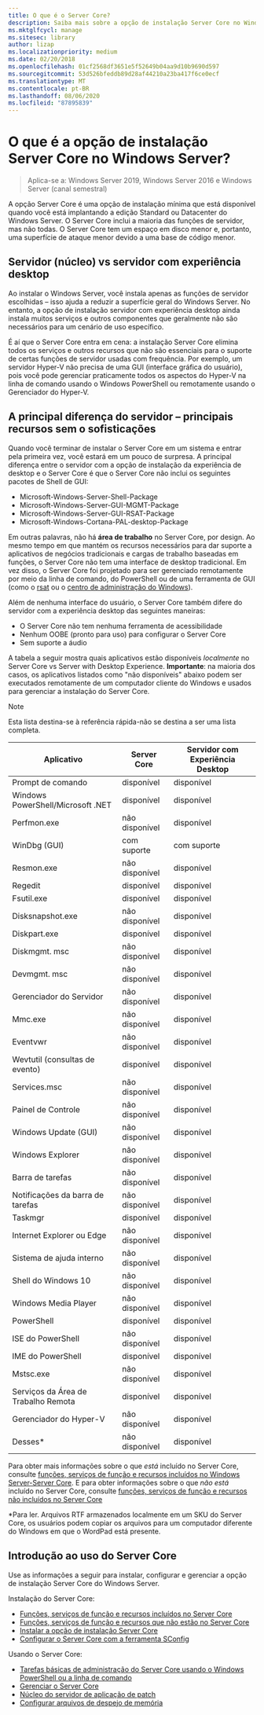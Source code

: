 ```yaml
---
title: O que é o Server Core?
description: Saiba mais sobre a opção de instalação Server Core no Windows Server
ms.mktglfcycl: manage
ms.sitesec: library
author: lizap
ms.localizationpriority: medium
ms.date: 02/20/2018
ms.openlocfilehash: 01cf2568df3651e5f52649b04aa9d10b9690d597
ms.sourcegitcommit: 53d526bfeddb89d28af44210a23ba417f6ce0ecf
ms.translationtype: MT
ms.contentlocale: pt-BR
ms.lasthandoff: 08/06/2020
ms.locfileid: "87895839"
---
```

# <a name="what-is-the-server-core-installation-option-in-windows-server"></a>O que é a opção de instalação Server Core no Windows Server?

> Aplica-se a: Windows Server 2019, Windows Server 2016 e Windows Server (canal semestral)

A opção Server Core é uma opção de instalação mínima que está disponível quando você está implantando a edição Standard ou Datacenter do Windows Server. O Server Core inclui a maioria das funções de servidor, mas não todas. O Server Core tem um espaço em disco menor e, portanto, uma superfície de ataque menor devido a uma base de código menor.

## <a name="server-core-vs-server-with-desktop-experience"></a>Servidor (núcleo) vs servidor com experiência desktop

Ao instalar o Windows Server, você instala apenas as funções de servidor escolhidas – isso ajuda a reduzir a superfície geral do Windows Server. No entanto, a opção de instalação servidor com experiência desktop ainda instala muitos serviços e outros componentes que geralmente não são necessários para um cenário de uso específico.

É aí que o Server Core entra em cena: a instalação Server Core elimina todos os serviços e outros recursos que não são essenciais para o suporte de certas funções de servidor usadas com frequência. Por exemplo, um servidor Hyper-V não precisa de uma GUI (interface gráfica do usuário), pois você pode gerenciar praticamente todos os aspectos do Hyper-V na linha de comando usando o Windows PowerShell ou remotamente usando o Gerenciador do Hyper-V.

## <a name="the-server-core-difference---core-capabilities-without-the-frills"></a>A principal diferença do servidor – principais recursos sem o sofisticações

Quando você terminar de instalar o Server Core em um sistema e entrar pela primeira vez, você estará em um pouco de surpresa. A principal diferença entre o servidor com a opção de instalação da experiência de desktop e o Server Core é que o Server Core não inclui os seguintes pacotes de Shell de GUI:

- Microsoft-Windows-Server-Shell-Package
- Microsoft-Windows-Server-GUI-MGMT-Package
- Microsoft-Windows-Server-GUI-RSAT-Package
- Microsoft-Windows-Cortana-PAL-desktop-Package

Em outras palavras, não há **área de trabalho** no Server Core, por design. Ao mesmo tempo em que mantém os recursos necessários para dar suporte a aplicativos de negócios tradicionais e cargas de trabalho baseadas em funções, o Server Core não tem uma interface de desktop tradicional. Em vez disso, o Server Core foi projetado para ser gerenciado remotamente por meio da linha de comando, do PowerShell ou de uma ferramenta de GUI (como o [rsat](../../remote/remote-server-administration-tools.md) ou o [centro de administração do Windows](../../manage/windows-admin-center/overview.md)).

Além de nenhuma interface do usuário, o Server Core também difere do servidor com a experiência desktop das seguintes maneiras:

- O Server Core não tem nenhuma ferramenta de acessibilidade
- Nenhum OOBE (pronto para uso) para configurar o Server Core
- Sem suporte a áudio

A tabela a seguir mostra quais aplicativos estão disponíveis *localmente* no Server Core vs Server with Desktop Experience. **Importante**: na maioria dos casos, os aplicativos listados como "não disponíveis" abaixo podem ser executados remotamente de um computador cliente do Windows e usados para gerenciar a instalação do Server Core.

> [!NOTE]
> Esta lista destina-se à referência rápida-não se destina a ser uma lista completa.


| Aplicativo                        | Server Core     | Servidor com Experiência Desktop |
|------------------------------------|-----------------|--------------------------------|
| Prompt de comando                     | disponível       | disponível                      |
| Windows PowerShell/Microsoft .NET | disponível       | disponível                      |
| Perfmon.exe                        | não disponível   | disponível                      |
| WinDbg (GUI)                       | com suporte       | com suporte                      |
| Resmon.exe                         | não disponível   | disponível                      |
| Regedit                            | disponível       | disponível                      |
| Fsutil.exe                         | disponível       | disponível                      |
| Disksnapshot.exe                   | não disponível   | disponível                      |
| Diskpart.exe                       | disponível       | disponível                      |
| Diskmgmt. msc                       | não disponível   | disponível                      |
| Devmgmt. msc                        | não disponível   | disponível                      |
| Gerenciador do Servidor                     | não disponível   | disponível                      |
| Mmc.exe                            | não disponível   | disponível                      |
| Eventvwr                           | não disponível   | disponível                      |
| Wevtutil (consultas de evento)           | disponível       | disponível                      |
| Services.msc                       | não disponível   | disponível                      |
| Painel de Controle                      | não disponível   | disponível                      |
| Windows Update (GUI)               | não disponível   | disponível                      |
| Windows Explorer                   | não disponível   | disponível                      |
| Barra de tarefas                            | não disponível   | disponível                      |
| Notificações da barra de tarefas              | não disponível   | disponível                      |
| Taskmgr                            | disponível       | disponível                      |
| Internet Explorer ou Edge          | não disponível   | disponível                      |
| Sistema de ajuda interno               | não disponível   | disponível                      |
| Shell do Windows 10                   | não disponível   | disponível                      |
| Windows Media Player               | não disponível   | disponível                      |
| PowerShell                         | disponível       | disponível                      |
| ISE do PowerShell                     | não disponível   | disponível                      |
| IME do PowerShell                     | disponível       | disponível                      |
| Mstsc.exe                          | não disponível   | disponível                      |
| Serviços da Área de Trabalho Remota            | disponível       | disponível                      |
| Gerenciador do Hyper-V                    | não disponível   | disponível                      |
| Desses\*                          | não disponível   | disponível                      |


Para obter mais informações sobre o que *está* incluído no Server Core, consulte [funções, serviços de função e recursos incluídos no Windows Server-Server Core](server-core-roles-and-services.md). E para obter informações sobre o que *não está* incluído no Server Core, consulte [funções, serviços de função e recursos não incluídos no Server Core](server-core-removed-roles.md)

\*Para ler. Arquivos RTF armazenados localmente em um SKU do Server Core, os usuários podem copiar os arquivos para um computador diferente do Windows em que o WordPad está presente.

## <a name="get-started-using-server-core"></a>Introdução ao uso do Server Core

Use as informações a seguir para instalar, configurar e gerenciar a opção de instalação Server Core do Windows Server.

Instalação do Server Core:
- [Funções, serviços de função e recursos incluídos no Server Core](server-core-roles-and-services.md)
- [Funções, serviços de função e recursos que não estão no Server Core](server-core-removed-roles.md)
- [Instalar a opção de instalação Server Core](../../get-started/getting-started-with-server-core.md)
- [Configurar o Server Core com a ferramenta SConfig](../../get-started/sconfig-on-ws2016.md)

Usando o Server Core:
- [Tarefas básicas de administração do Server Core usando o Windows PowerShell ou a linha de comando](server-core-administer.md)
- [Gerenciar o Server Core](server-core-manage.md)
- [Núcleo do servidor de aplicação de patch](server-core-servicing.md)
- [Configurar arquivos de despejo de memória](server-core-memory-dump.md)
